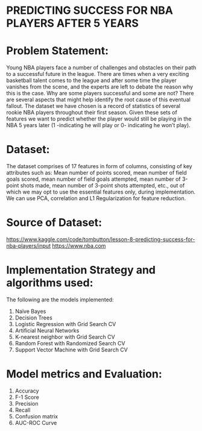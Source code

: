 # PREDICTING SUCCESS FOR NBA PLAYERS AFTER 5 YEARS

# Problem Statement:
Young NBA players face a number of challenges and obstacles on their path to a successful
future in the league. There are times when a very exciting basketball talent comes to the league
and after some time the player vanishes from the scene, and the experts are left to debate the
reason why this is the case. Why are some players successful and some are not? There are
several aspects that might help identify the root cause of this eventual fallout. The dataset we
have chosen is a record of statistics of several rookie NBA players throughout their first season.
Given these sets of features we want to predict whether the player would still be playing in
the NBA 5 years later (1 -indicating he will play or 0- indicating he won’t play).

# Dataset:
The dataset comprises of 17 features in form of columns, consisting of key attributes such as:
Mean number of points scored, mean number of field goals scored, mean number of field goals
attempted, mean number of 3-point shots made, mean number of 3-point shots attempted, etc.,
out of which we may opt to use the essential features only, during implementation. We can use
PCA, correlation and L1 Regularization for feature reduction.

# Source of Dataset:
https://www.kaggle.com/code/tombutton/lesson-8-predicting-success-for-nba-players/input
https://www.nba.com

# Implementation Strategy and algorithms used:
The following are the models implemented:
1. Naïve Bayes
2. Decision Trees
3. Logistic Regression with Grid Search CV
4. Artificial Neural Networks
5. K-nearest neighbor with Grid Search CV
6. Random Forest with Randomized Search CV
7. Support Vector Machine with Grid Search CV

# Model metrics and Evaluation:
1. Accuracy
2. F-1 Score
3. Precision
4. Recall
5. Confusion matrix
6. AUC-ROC Curve